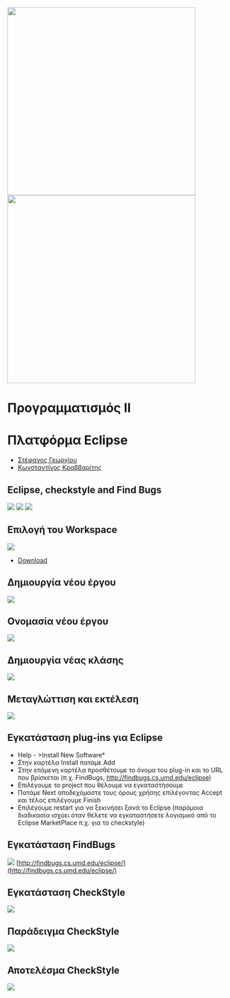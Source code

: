 <img src="media/AUEB_logo.jpg" width="425" /> <img src="media/BA_Lab.png" width="425" />
# Προγραμματισμός ΙΙ
# Πλατφόρμα Eclipse

* [Στέφανος Γεωργίου](https://www.balab.aueb.gr/stefanos-georgiou.html)
* [Κωνσταντίνος Κραββαρίτης](https://www.balab.aueb.gr/konstantinos-kravvaritis.html)


## Eclipse, checkstyle and Find Bugs

![](media/eclipseIcon.png)
![](media/checkStyleIcon.png)
![](media/findBugsIcon.png)


## Επιλογή του Workspace

![](media/selectWorkstation.png)

* [Download](https://www.eclipse.org/)


## Δημιουργία νέου έργου

![](media/createNewProject.png)


## Ονομασία νέου έργου

![](media/nameNewProject.png)


## Δημιουργία νέας κλάσης 

![](media/createNewClass.png)


## Μεταγλώττιση και εκτέλεση

![](media/compileAndRun.png)


## Εγκατάσταση plug-ins για Eclipse

* Help - >Install New Software*
* Στην καρτέλα Install πατάμε Αdd
* Στην επόμενη καρτέλα προσθέτουμε το όνομα του plug-in και το URL που βρίσκεται (π.χ. FindBugs, http://findbugs.cs.umd.edu/eclipse)
* Επιλέγουμε το project που θέλουμε να εγκαταστήσουμε
* Πατάμε Next αποδεχόμαστε τους όρους χρήσης επιλέγοντας Accept και τέλος επιλέγουμε Finish
* Επιλέγουμε restart για να ξεκινήσει ξανά το Eclipse (παρόμοια διαδικασία ισχύει όταν θέλετε να εγκαταστήσετε λογισμικό από το Εclipse MarketPlace π.χ. για το checkstyle)


## Εγκατάσταση FindBugs

![](media/installFindBugs.png)
[http://findbugs.cs.umd.edu/eclipse/](http://findbugs.cs.umd.edu/eclipse/)

## Εγκατάσταση CheckStyle

![](media/installCheckStyles.png)


## Παράδειγμα CheckStyle

![](media/exampleCheckStyle_resize.png)


## Αποτελέσμα CheckStyle
![](media/resultsOfCheckStyle.png)
